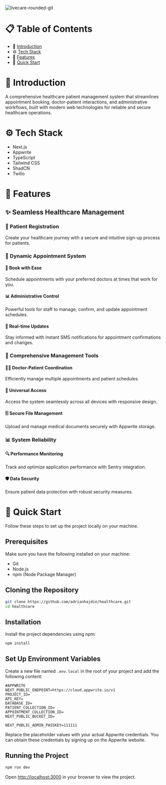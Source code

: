 ![livecare-rounded-git](https://github.com/user-attachments/assets/3573e7a6-886e-4b1d-82db-ee64df2cfbb3)





# 📋 Table of Contents
* 🚀 [Introduction](#introduction)
* ⚙️ [Tech Stack](#tech-stack)
* 🔋 [Features](#features)
* 🤸 [Quick Start](#quick-start)

# 🚀 Introduction
<a name="introduction"></a>
A comprehensive healthcare patient management system that streamlines appointment booking, doctor-patient interactions, and administrative workflows, built with modern web technologies for reliable and secure healthcare operations.

# ⚙️ Tech Stack
<a name="tech-stack"></a>
* Next.js
* Appwrite
* TypeScript
* Tailwind CSS
* ShadCN
* Twilio

# 🔋 Features
<a name="features"></a>
## ✨ Seamless Healthcare Management
### 🔐 Patient Registration
Create your healthcare journey with a secure and intuitive sign-up process for patients.

### 📅 Dynamic Appointment System
#### 🏥 Book with Ease
Schedule appointments with your preferred doctors at times that work for you.

#### 📊 Administrative Control
Powerful tools for staff to manage, confirm, and update appointment schedules.

#### 🔄 Real-time Updates
Stay informed with instant SMS notifications for appointment confirmations and changes.

### 💼 Comprehensive Management Tools
#### 👨‍⚕️ Doctor-Patient Coordination
Efficiently manage multiple appointments and patient schedules.

#### 📱 Universal Access
Access the system seamlessly across all devices with responsive design.

#### 🗄️ Secure File Management
Upload and manage medical documents securely with Appwrite storage.

### 📊 System Reliability
#### 🔍 Performance Monitoring
Track and optimize application performance with Sentry integration.

#### 🛡️ Data Security
Ensure patient data protection with robust security measures.

# 🤸 Quick Start
<a name="quick-start"></a>
Follow these steps to set up the project locally on your machine.

## Prerequisites
Make sure you have the following installed on your machine:
* Git
* Node.js
* npm (Node Package Manager)

## Cloning the Repository
```bash
git clone https://github.com/adrianhajdin/healthcare.git
cd healthcare
```

## Installation
Install the project dependencies using npm:
```bash
npm install
```

## Set Up Environment Variables
Create a new file named `.env.local` in the root of your project and add the following content:
```env
#APPWRITE
NEXT_PUBLIC_ENDPOINT=https://cloud.appwrite.io/v1
PROJECT_ID=
API_KEY=
DATABASE_ID=
PATIENT_COLLECTION_ID=
APPOINTMENT_COLLECTION_ID=
NEXT_PUBLIC_BUCKET_ID=

NEXT_PUBLIC_ADMIN_PASSKEY=111111
```

Replace the placeholder values with your actual Appwrite credentials. You can obtain these credentials by signing up on the Appwrite website.

## Running the Project
```bash
npm run dev
```

Open [http://localhost:3000](http://localhost:3000) in your browser to view the project.
